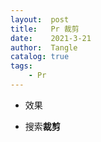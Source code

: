 ```yaml
---
layout:  post
title:   Pr 裁剪
date:    2021-3-21
author:  Tangle
catalog: true
tags:
    - Pr
---
```


- 效果

- 搜索**裁剪**
